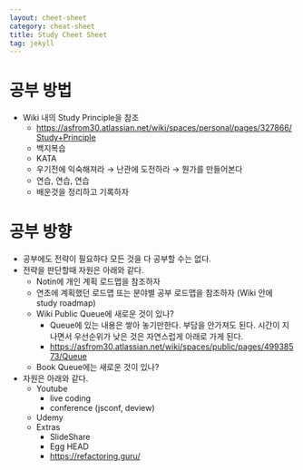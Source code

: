 ```yaml
---
layout: cheet-sheet
category: cheat-sheet
title: Study Cheet Sheet
tag: jekyll
---
```


# 공부 방법

- Wiki 내의 Study Principle을 참조
  - https://asfrom30.atlassian.net/wiki/spaces/personal/pages/327866/Study+Principle
  - 백지복습
  - KATA
  - 우기전에 익숙해져라 → 난관에 도전하라 → 뭔가를 만들어본다
  - 연습, 연습, 연습
  - 배운것을 정리하고 기록하자

# 공부 방향

- 공부에도 전략이 필요하다 모든 것을 다 공부할 수는 없다.
- 전략을 판단할때 자원은 아래와 같다.
  - Notin에 개인 계획 로드맵을 참조하자
  - 연초에 계획했던 로드맵 또는 분야별 공부 로드맵을 참조하자 (Wiki 안에 study roadmap)
  - Wiki Public Queue에 새로운 것이 있나?
    - Queue에 있는 내용은 쌓아 놓기만한다. 부담을 안가져도 된다. 시간이 지나면서 우선순위가 낮은 것은 자연스럽게 아래로 가게 된다.
    - https://asfrom30.atlassian.net/wiki/spaces/public/pages/49938573/Queue
  - Book Queue에는 새로운 것이 있나?
- 자원은 아래와 같다.
  - Youtube
    - live coding
    - conference (jsconf, deview)
  - Udemy
  - Extras
    - SlideShare
    - Egg HEAD
    - https://refactoring.guru/
